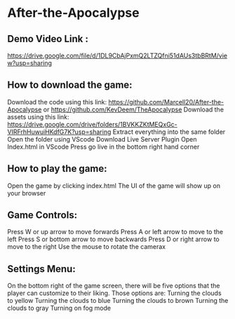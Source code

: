# After-the-Apocalypse

## Demo Video Link :
https://drive.google.com/file/d/1DL9CbAjPxmQ2LTZQfni51dAUs3tbBRtM/view?usp=sharing

## How to download the game:
Download the code using this link:  https://github.com/Marcell20/After-the-Apocalypse or https://github.com/KevDeem/TheApocalypse
Download the assets using this link: https://drive.google.com/drive/folders/1BVKKZKtMEQxGc-VIRFrhHuwuiHKdfG7K?usp=sharing
Extract everything into the same folder
Open the folder using VScode
Download Live Server Plugin
Open Index.html in VScode
Press go live in the bottom right hand corner

## How to play the game:
Open the game by clicking index.html
The UI of the game will show up on your browser

## Game Controls:
Press W or up arrow to move forwards
Press A or left arrow to move to the left
Press S or bottom arrow to move backwards
Press D or right arrow  to move to the right
Use the mouse to rotate the camerax

## Settings Menu:
On the bottom right of the game screen, there will be five options that the player can customize to their liking. Those options are:
Turning the clouds to yellow
Turning the clouds to blue
Turning the clouds to brown
Turning the clouds  to gray
Turning on fog mode


